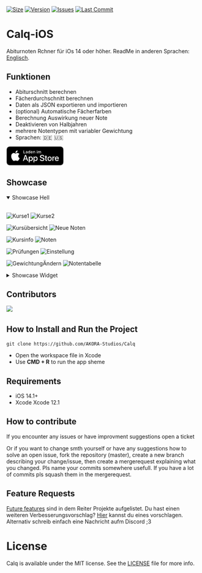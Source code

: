 [![Size](https://img.shields.io/github/repo-size/AKORA-Studios/Calq?color=428FE3&label=SIZE&style=for-the-badge)](https://apps.apple.com/tt/app/calq-abiturnoten/id1605925893?uo=2)
[![Version](https://img.shields.io/github/v/release/AKORA-Studios/Calq?color=428FE3&label=Version&style=for-the-badge)](https://apps.apple.com/tt/app/calq-abiturnoten/id1605925893?uo=2)
[![Issues](https://img.shields.io/github/issues/AKORA-Studios/Calq?color=428FE3&label=Issues&style=for-the-badge)](https://apps.apple.com/tt/app/calq-abiturnoten/id1605925893?uo=2)
[![Last Commit](https://img.shields.io/github/last-commit/AKORA-Studios/Calq/master?color=428FE3&label=lastcommit&style=for-the-badge)](https://apps.apple.com/tt/app/calq-abiturnoten/id1605925893?uo=2)

# Calq-iOS

Abiturnoten Rchner für iOs 14 oder höher.
ReadMe in anderen Sprachen: [Englisch](https://github.com/AKORA-Studios/Calq/blob/master/README.en.md).

## Funktionen

- Abiturschnitt berechnen
- Fächerdurchschnitt berechnen
- Daten als JSON exportieren und importieren
- (optional) Automatische Fächerfarben
- Berechnung Auswirkung neuer Note
- Deaktivieren von Halbjahren
- mehrere Notentypen mit variabler Gewichtung
- Sprachen: 🇩🇪 🇺🇸

[<img src="images/appstoreImage.svg" height="50">](https://apps.apple.com/tt/app/calq-abiturnoten/id1605925893?uo=2)
<br>

## Showcase

<details open>
<summary>Showcase Hell</summary>
<br>
  
![Kurse1](https://media.discordapp.net/attachments/867129329363976212/1181642309104844810/simulator_screenshot_B6BA853F-6491-4845-9200-9009F0B4CD6C.png?ex=6581cd28&is=656f5828&hm=045cbfe5428f477e23daab9157afd518bdfc665b2d35429f1194acfb0a38f20b&=&format=webp&quality=lossless&?width=310&height=670)
![Kurse2](https://media.discordapp.net/attachments/867129329363976212/1181642330911031377/simulator_screenshot_63871C5F-A121-4611-AE6E-96041F30A27B.png?ex=6581cd2d&is=656f582d&hm=14ad2f0ce8c0defe2dc3a3d4b4c7e24f724473b81f93cfff22a4f36ced58d813&=&format=webp&quality=lossless&?width=310&height=670)

![Kursübersicht](https://media.discordapp.net/attachments/867129329363976212/1075423170997260389/Simulator_Screen_Shot_iPhone_14_Pro_2023_02_15_at_06_12_50.png?width=309&height=669)
![Neue Noten](https://media.discordapp.net/attachments/867129329363976212/1181642373671944202/simulator_screenshot_AD3B891F-D12B-48F8-9C46-90AAEF432883.png?ex=6581cd37&is=656f5837&hm=89dfbd344f5e8c7bde91c0108d7257e24cb7927931400ea6c21280c5ca0d3fc0&=&format=webp&quality=lossless&width=310&height=670)

![Kursinfo](https://media.discordapp.net/attachments/867129329363976212/1181642354856304732/simulator_screenshot_F71AC8A0-E966-47C3-ADC8-25F45C1BF609.png?ex=6581cd33&is=656f5833&hm=8bf3458905f54fe187d5157980c2a9a606621cfb23ee5bd474ccc3868384b2bd&=&format=webp&quality=lossless&width=310&height=670)
![Noten](https://media.discordapp.net/attachments/867129329363976212/1075423173002149948/Simulator_Screen_Shot_iPhone_14_Pro_2023_02_15_at_06_11_17.png?width=309&height=669)

![Prüfungen](https://media.discordapp.net/attachments/867129329363976212/1181642395721408612/simulator_screenshot_C9AA268D-D384-47C0-8D81-8545897A8754.png?ex=6581cd3c&is=656f583c&hm=d79e33e2484582570f520ea72a60a6bfc1d71e52c6f9d32c887139edd83253f6&=&format=webp&quality=lossless&width=309&height=669)
![Einstellung](https://media.discordapp.net/attachments/867129329363976212/1152266563207041085/simulator_screenshot_AB5F2062-7062-4D30-B422-A1D7F5878590.png?width=309&height=669)

![GewichtungÄndern](https://media.discordapp.net/attachments/867129329363976212/1110268846188806204/Simulator_Screenshot_-_iPhone_14_-_2023-05-22_at_20.10.43.png?width=310&height=670)
![Notentabelle](https://media.discordapp.net/attachments/867129329363976212/1121754360695771186/gradetable.png?width=310&height=670)

</details>

<details closed>
<summary>Showcase Widget</summary>
<br>
  
![Dunkel](https://media.discordapp.net/attachments/867129329363976212/1181642252322349127/simulator_screenshot_258061BB-4D4E-4102-8B4C-40A1F0A69AF5.png?ex=6581cd1a&is=656f581a&hm=6351cb115653b16e1839ca35e3045c0f30245033c18df4ff20f5d434ffe2394e&=&format=webp&quality=lossless&width=420&height=909)
![Hell](https://media.discordapp.net/attachments/867129329363976212/1181642278633209966/simulator_screenshot_4EFA0332-3EBE-41F3-8C92-A8FAEEA1FE2E.png?ex=6581cd21&is=656f5821&hm=54f0461100a743a8d5ec8fc1a69f9f0c561b7f6679af6b6dfbda5c48d7090f3e&=&format=webp&quality=lossless&width=420&height=909)
</details
<br>

## Contributors

<a href = "https://github.com/AKORA-Studios/Calq/graphs/contributors">
  <img src = "https://contrib.rocks/image?repo=AKORA-Studios/Calq"/>
</a>

## How to Install and Run the Project

```
git clone https://github.com/AKORA-Studios/Calq
```

- Open the workspace file in Xcode
- Use **CMD + R** to run the app sheme

## Requirements

- iOS 14.1+
- Xcode Xcode 12.1

## How to contribute

If you encounter any issues or have improvment suggestions open a ticket

Or if you want to change smth yourself or have any suggestions how to solve an open issue, fork the repository (master), create a new branch describing your change/issue, then create a mergerequest explaining what you changed. Pls name your commits somewhere usefull. If you have a lot of commits pls squash them in the mergerequest.

## Feature Requests

[Future features](https://github.com/AKORA-Studios/Calq/projects2) sind in dem Reiter Projekte aufgelistet. Du hast einen weiteren Verbesserungsvorschlag? [Hier](https://github.com/AKORA-Studios/Calq/issues) kannst du eines vorschlagen.
Alternativ schreib einfach eine Nachricht aufm Discord ;3

# License

Calq is available under the MIT license. See the [LICENSE](https://github.com/AKORA-Studios/Calq-iOS/blob/main/LICENSE) file for more info.
